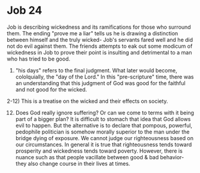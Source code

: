 # Job 24


Job is describing wickedness and its ramifications for those who surround them.
The ending "prove me a liar" tells us he is drawing a distinction between himself and the truly wicked-
Job's servants fared well and he did not do evil against them.
The friends attempts to eak out some modicum of wickedness in Job to prove their point is insulting and detrimental to a man who has tried to be good.


1) "his days" refers to the final judgment.
   What later would become, cololquially, the "day of the Lord."
   In this "pre-scripture" time, there was an understanding that this judgment of God was good for the faithful and not good for the wicked.


2-12) This is a treatise on the wicked and their effects on society.

12) Does God really ignore suffering?  Or can we come to terms with it being part of a bigger plan?
    It is difficult to stomach that idea that God allows evil to happen.
    But the alternative is to declare that pompous, powerful, pedophile politician is somehow morally superior to the man under the bridge dying of exposure.
    We cannot judge our righteousness based on our circumstances.
    In general it is true that righteousness tends toward prosperity and wickedness tends toward poverty.
    However, there is nuance such as that people vacillate between good & bad behavior- they also change course in their lives at times.

